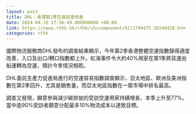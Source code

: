 ```yaml
---
layout: post
title: DHL：香港第2季空運前景改善
date: 2024-04-18 17:56:49.000000000 +08:00
link: https://news.rthk.hk/rthk/ch/component/k2/1749475-20240418.htm
categories: rthk
---
```


國際物流服務商DHL發布的調查結果顯示，今年第2季香港整體空運指數錄得適度改善，入口及出口/轉口指數都上升。紅海事件令大約40%用家在第1季將貨運由船運轉為空運，預計今季情況相若。

DHL委託生產力促進局進行的空運貿易指數調查顯示，亞太地區、歐洲及美洲指數在第2季回升，尤其是銷售量，而亞太地區指數在一眾市場中排名最高。

調查又發現，願意參與減少碳排放的受訪空運用家持續增長，本季上升至77%。當中逾90%受訪者願意分配最多10%物流成本以達致目標。
